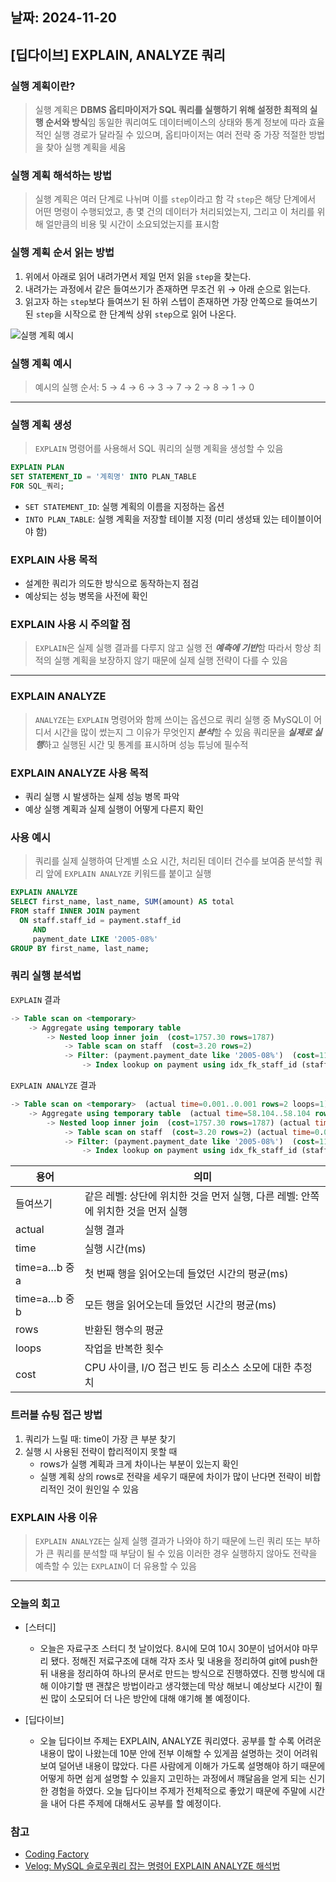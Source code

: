 ## 날짜: 2024-11-20

## [딥다이브] EXPLAIN, ANALYZE 쿼리

### 실행 계획이란?

> 실행 계획은 **DBMS 옵티마이저가 SQL 쿼리를 실행하기 위해 설정한 최적의 실행 순서와 방식**임 동일한 쿼리여도 데이터베이스의 상태와 통계 정보에 따라 효율적인 실행 경로가 달라질 수 있으며, 옵티마이저는 여러 전략 중 가장 적절한 방법을 찾아 실행 계획을 세움

### 실행 계획 해석하는 방법

> 실행 계획은 여러 단계로 나뉘며 이를 `step`이라고 함 각 `step`은 해당 단계에서 어떤 명령이 수행되었고, 총 몇 건의 데이터가 처리되었는지, 그리고 이 처리를 위해 얼만큼의 비용 및 시간이 소요되었는지를 표시함

### 실행 계획 순서 읽는 방법

1. 위에서 아래로 읽어 내려가면서 제일 먼저 읽을 `step`을 찾는다.
2. 내려가는 과정에서 같은 들여쓰기가 존재하면 무조건 위 → 아래 순으로 읽는다. 
3. 읽고자 하는 `step`보다 들여쓰기 된 하위 스텝이 존재하면 가장 안쪽으로 들여쓰기 된 `step`을 시작으로 한 단계씩 상위 `step`으로 읽어 나온다.

![실행 계획 예시](/Users/groom/git/hazel-tiI/Nov/explain.png)

### 실행 계획 예시

> 예시의 실행 순서: 5 → 4 → 6 → 3 → 7 → 2 → 8 → 1 → 0

---

### 실행 계획 생성

> `EXPLAIN` 명령어를 사용해서 SQL 쿼리의 실행 계획을 생성할 수 있음

```sql
EXPLAIN PLAN
SET STATEMENT_ID = '계획명' INTO PLAN_TABLE
FOR SQL_쿼리;
```

- `SET STATEMENT_ID`: 실행 계획의 이름을 지정하는 옵션
- `INTO PLAN_TABLE`: 실행 계획을 저장할 테이블 지정 (미리 생성돼 있는 테이블이어야 함)

### EXPLAIN 사용 목적

- 설계한 쿼리가 의도한 방식으로 동작하는지 점검
- 예상되는 성능 병목을 사전에 확인

### EXPLAIN 사용 시 주의할 점

> `EXPLAIN`은 실제 실행 결과를 다루지 않고 실행 전 ***예측에 기반***함 따라서 항상 최적의 실행 계획을 보장하지 않기 때문에 실제 실행 전략이 다를 수 있음

---

### EXPLAIN ANALYZE

> `ANALYZE`는 `EXPLAIN` 명령어와 함께 쓰이는 옵션으로 쿼리 실행 중 MySQL이 어디서 시간을 많이 썼는지 그 이유가 무엇인지 ***분석***할 수 있음 쿼리문을 ***실제로 실행***하고 실행된 시간 및 통계를 표시하며 성능 튜닝에 필수적

### EXPLAIN ANALYZE 사용 목적

- 쿼리 실행 시 발생하는 실제 성능 병목 파악
- 예상 실행 계획과 실제 실행이 어떻게 다른지 확인

### 사용 예시

> 쿼리를 실제 실행하여 단계별 소요 시간, 처리된 데이터 건수를 보여줌 분석할 쿼리 앞에 `EXPLAIN ANALYZE` 키워드를 붙이고 실행

```sql
EXPLAIN ANALYZE
SELECT first_name, last_name, SUM(amount) AS total
FROM staff INNER JOIN payment
  ON staff.staff_id = payment.staff_id
     AND
     payment_date LIKE '2005-08%'
GROUP BY first_name, last_name;
```

### 쿼리 실행 분석법

`EXPLAIN` 결과

```sql
-> Table scan on <temporary>
    -> Aggregate using temporary table
        -> Nested loop inner join  (cost=1757.30 rows=1787)
            -> Table scan on staff  (cost=3.20 rows=2)
            -> Filter: (payment.payment_date like '2005-08%')  (cost=117.43 rows=894)
                -> Index lookup on payment using idx_fk_staff_id (staff_id=staff.staff_id)  (cost=117.43 rows=8043)
```

`EXPLAIN ANALYZE` 결과

```sql
-> Table scan on <temporary>  (actual time=0.001..0.001 rows=2 loops=1)
    -> Aggregate using temporary table  (actual time=58.104..58.104 rows=2 loops=1)
        -> Nested loop inner join  (cost=1757.30 rows=1787) (actual time=0.816..46.135 rows=5687 loops=1)
            -> Table scan on staff  (cost=3.20 rows=2) (actual time=0.047..0.051 rows=2 loops=1)
            -> Filter: (payment.payment_date like '2005-08%')  (cost=117.43 rows=894) (actual time=0.464..22.767 rows=2844 loops=2)
                -> Index lookup on payment using idx_fk_staff_id (staff_id=staff.staff_id)  (cost=117.43 rows=8043) (actual time=0.450..19.988 rows=8024 loops=2)
```

| 용어 | 의미 |
| --- | --- |
| 들여쓰기 | 같은 레벨: 상단에 위치한 것을 먼저 실행, 다른 레벨: 안쪽에 위치한 것을 먼저 실행 |
| actual | 실행 결과 |
| time | 실행 시간(ms) |
| time=a…b 중 a | 첫 번째 행을 읽어오는데 들었던 시간의 평균(ms) |
| time=a…b 중 b | 모든 행을 읽어오는데 들었던 시간의 평균(ms) |
| rows | 반환된 행수의 평균 |
| loops | 작업을 반복한 횟수 |
| cost | CPU 사이클, I/O 접근 빈도 등 리소스 소모에 대한 추정치 |

### 트러블 슈팅 접근 방법

1. 쿼리가 느릴 때: time이 가장 큰 부분 찾기
2. 실행 시 사용된 전략이 합리적이지 못할 때
    - rows가 실행 계획과 크게 차이나는 부분이 있는지 확인
    - 실행 계획 상의 rows로 전략을 세우기 때문에 차이가 많이 난다면 전략이 비합리적인 것이 원인일 수 있음

### EXPLAIN 사용 이유

> `EXPLAIN ANALYZE`는 실제 실행 결과가 나와야 하기 때문에 느린 쿼리 또는 부하가 큰 쿼리를 분석할 때 부담이 될 수 있음 이러한 경우 실행하지 않아도 전략을 예측할 수 있는 `EXPLAIN`이 더 유용할 수 있음

---

### 오늘의 회고
- [스터디]
  - 오늘은 자료구조 스터디 첫 날이었다. 8시에 모여 10시 30분이 넘어서야 마무리 됐다. 정해진 저료구조에 대해 각자 조사 및 내용을 정리하여 git에 push한 뒤 내용을 정리하여 하나의 문서로 만드는 방식으로 진행하였다. 진행 방식에 대해 이야기할 땐 괜찮은 방법이라고 생각했는데 막상 해보니 예상보다 시간이 훨씬 많이 소모되어 더 나은 방안에 대해 얘기해 볼 예정이다. 

- [딥다이브]
  - 오늘 딥다이브 주제는 EXPLAIN, ANALYZE 쿼리였다. 공부를 할 수록 어려운 내용이 많이 나왔는데 10분 안에 전부 이해할 수 있게끔 설명하는 것이 어려워보여 덜어낸 내용이 많았다. 
  다른 사람에게 이해가 가도록 설명해야 하기 때문에 어떻게 하면 쉽게 설명할 수 있을지 고민하는 과정에서 꺠달음을 얻게 되는 신기한 경험을 하였다. 오늘 딥다이브 주제가 전체적으로 좋았기 때문에 
  주말에 시간을 내어 다른 주제에 대해서도 공부를 할 예정이다. 

### 참고
- [Coding Factory](https://coding-factory.tistory.com/744)
- [Velog: MySQL 슬로우쿼리 잡는 명령어 EXPLAIN ANALYZE 해석법](https://velog.io/@wisepine/MySQL-%EC%8A%AC%EB%A1%9C%EC%9A%B0%EC%BF%BC%EB%A6%AC-%EC%9E%A1%EB%8A%94-%EB%AA%85%EB%A0%B9%EC%96%B4-EXPLAIN-ANALIZE-%ED%95%B4%EC%84%9D%EB%B2%95)
